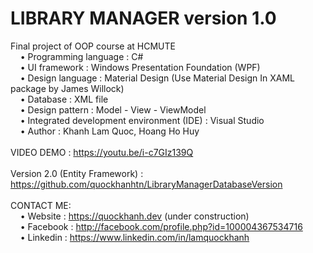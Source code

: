 # LIBRARY MANAGER version 1.0
Final project of OOP course at HCMUTE                                                                 <br>
    • Programming language : C#                                                                       <br>
    • UI framework : Windows Presentation Foundation (WPF)                                            <br>
    • Design language : Material Design (Use Material Design In XAML package by James Willock)        <br>
    • Database : XML file                                                                             <br>
    • Design pattern : Model - View - ViewModel                                                       <br>
    • Integrated development environment (IDE) : Visual Studio                                        <br>
    • Author : Khanh Lam Quoc, Hoang Ho Huy                                                           <br>
                                                                                                      <br>
VIDEO DEMO : https://youtu.be/i-c7GIz139Q                                                             <br>
                                                                                                      <br>
Version 2.0 (Entity Framework) : https://github.com/quockhanhtn/LibraryManagerDatabaseVersion         <br>
                                                                                                      <br>
CONTACT ME:                                                                                           <br>
    • Website : https://quockhanh.dev (under construction)                                            <br>
    • Facebook : http://facebook.com/profile.php?id=100004367534716                                   <br>
    • Linkedin : https://www.linkedin.com/in/lamquockhanh                                             <br>
